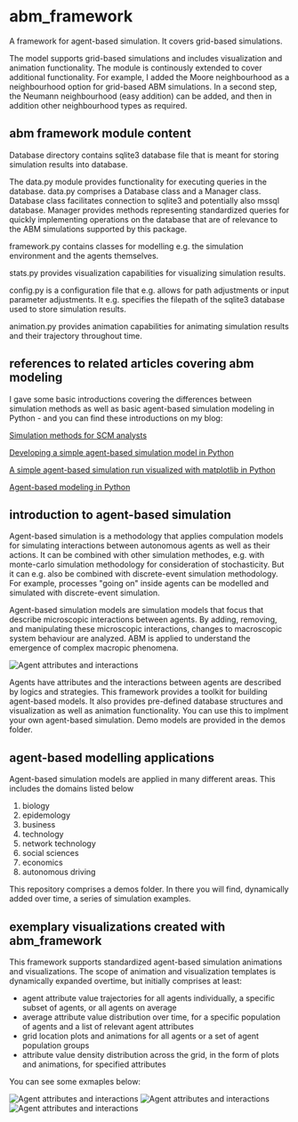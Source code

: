 # abm_framework
A framework for agent-based simulation. It covers grid-based simulations. 

The model supports grid-based simulations and includes visualization and animation functionality. The module is continously extended to cover additional functionality. For example, I added the Moore neighbourhood as a neighbourhood option for grid-based ABM simulations. In a second step, the Neumann neighbourhood (easy addition) can be added, and then in addition other neighbourhood types as required.

<h2>abm framework module content</h2>

Database directory contains sqlite3 database file that is meant for storing simulation results into database.

The data.py module provides functionality for executing queries in the database. data.py comprises a Database class and a Manager class. Database class facilitates connection to sqlite3 and potentially also mssql database. Manager provides methods representing standardized queries for quickly implementing operations on the database that are of relevance to the ABM simulations supported by this package.

framework.py contains classes for modelling e.g. the simulation environment and the agents themselves.

stats.py provides visualization capabilities for visualizing simulation results.

config.py is a configuration file that e.g. allows for path adjustments or input parameter adjustments. It e.g. specifies the filepath of the sqlite3 database used to store simulation results.

animation.py provides animation capabilities for animating simulation results and their trajectory throughout time.

<h2>references to related articles covering abm modeling</h2>

I gave some basic introductions covering the differences between simulation methods as well as basic agent-based simulation modeling in Python -  and you can find these introductions on my blog:


<a href="https://www.supplychaindataanalytics.com/simulation-methods-for-scm-analysts/">Simulation methods for SCM analysts</a>


<a href="https://www.supplychaindataanalytics.com/developing-a-simple-agent-based-simulation-model-in-python/">Developing a simple agent-based simulation model in Python</a>


<a href="https://www.supplychaindataanalytics.com/a-simple-agent-based-simulation-run-visualized-using-matplotlib-in-python/">A simple agent-based simulation run visualized with matplotlib in Python</a>


<a href="https://www.supplychaindataanalytics.com/agent-based-modeling-in-python/">Agent-based modeling in Python</a>

<h2>introduction to agent-based simulation</h2>

Agent-based simulation is a methodology that applies compulation models for simulating interactions between autonomous agents as well as their actions. It can be combined with other simulation methodes, e.g. with monte-carlo simulation methodology for consideration of stochasticity. But it can e.g. also be combined with discrete-event simulation methodology. For example, processes "going on" inside agents can be modelled and simulated with discrete-event simulation.

Agent-based simulation models are simulation models that focus that describe microscopic interactions between agents. By adding, removing, and manipulating these microscopic interactions, changes to macroscopic system behaviour are analyzed. ABM is applied to understand the emergence of complex macropic phenomena.

<img src="/path/to/img.jpg" alt="Agent attributes and interactions" title="">

Agents have attributes and the interactions between agents are described by logics and strategies. This framework provides a toolkit for building agent-based models. It also provides pre-defined database structures and visualization as well as animation functionality. You can use this to implment your own agent-based simulation. Demo models are provided in the demos folder.

<h2>agent-based modelling applications</h2>

Agent-based simulation models are applied in many different areas. This includes the domains listed below
1) biology
2) epidemology
3) business
4) technology
5) network technology
6) social sciences
7) economics
8) autonomous driving

This repository comprises a demos folder. In there you will find, dynamically added over time, a series of simulation examples. 

<h2>exemplary visualizations created with abm_framework</h2>

This framework supports standardized agent-based simulation animations and visualizations. The scope of animation and visualization templates is dynamically expanded overtime, but initially comprises at least:
- agent attribute value trajectories for all agents individually, a specific subset of agents, or all agents on average
- average attribute value distribution over time, for a specific population of agents and a list of relevant agent attributes
- grid location plots and animations for all agents or a set of agent population groups
- attribute value density distribution across the grid, in the form of plots and animations, for specified attributes

You can see some exmaples below:

<img src="/path/to/img.jpg" alt="Agent attributes and interactions" title="">

<img src="/path/to/img.jpg" alt="Agent attributes and interactions" title="">

<img src="/path/to/img.jpg" alt="Agent attributes and interactions" title="">
